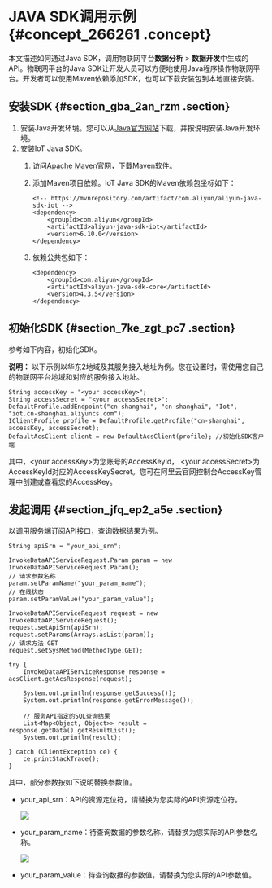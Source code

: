# JAVA SDK调用示例 {#concept_266261 .concept}

本文描述如何通过Java SDK，调用物联网平台**数据分析** \> **数据开发**中生成的API。物联网平台的Java SDK让开发人员可以方便地使用Java程序操作物联网平台。开发者可以使用Maven依赖添加SDK，也可以下载安装包到本地直接安装。

## 安装SDK {#section_gba_2an_rzm .section}

1.  安装Java开发环境。您可以从[Java官方网站](http://developers.sun.com/downloads/)下载，并按说明安装Java开发环境。
2.  安装IoT Java SDK。
    1.  访问[Apache Maven官网](http://maven.apache.org/)，下载Maven软件。
    2.  添加Maven项目依赖。IoT Java SDK的Maven依赖包坐标如下：

        ``` {#codeblock_lmr_909_ko9}
        <!-- https://mvnrepository.com/artifact/com.aliyun/aliyun-java-sdk-iot -->
        <dependency>
            <groupId>com.aliyun</groupId>
            <artifactId>aliyun-java-sdk-iot</artifactId>
            <version>6.10.0</version>
        </dependency>
        ```

    3.  依赖公共包如下：

        ``` {#codeblock_p9l_m3q_pxt}
        <dependency>
            <groupId>com.aliyun</groupId>
            <artifactId>aliyun-java-sdk-core</artifactId>
            <version>4.3.5</version>
        </dependency>
        ```


## 初始化SDK {#section_7ke_zgt_pc7 .section}

参考如下内容，初始化SDK。

**说明：** 以下示例以华东2地域及其服务接入地址为例。您在设置时，需使用您自己的物联网平台地域和对应的服务接入地址。

``` {#codeblock_rcl_85c_f7u}
String accessKey = "<your accessKey>";
String accessSecret = "<your accessSecret>";
DefaultProfile.addEndpoint("cn-shanghai", "cn-shanghai", "Iot", "iot.cn-shanghai.aliyuncs.com");
IClientProfile profile = DefaultProfile.getProfile("cn-shanghai", accessKey, accessSecret);
DefaultAcsClient client = new DefaultAcsClient(profile); //初始化SDK客户端
```

其中，<your accessKey\>为您账号的AccessKeyId， <your accessSecret\>为AccessKeyId对应的AccessKeySecret。您可在阿里云官网控制台AccessKey管理中创建或查看您的AccessKey。

## 发起调用 {#section_jfq_ep2_a5e .section}

以调用服务端订阅API接口，查询数据结果为例。

``` {#codeblock_ays_mgf_g10}
String apiSrn = "your_api_srn";

InvokeDataAPIServiceRequest.Param param = new InvokeDataAPIServiceRequest.Param();
// 请求参数名称
param.setParamName("your_param_name");
// 在线状态
param.setParamValue("your_param_value");

InvokeDataAPIServiceRequest request = new InvokeDataAPIServiceRequest();
request.setApiSrn(apiSrn);
request.setParams(Arrays.asList(param));
// 请求方法 GET
request.setSysMethod(MethodType.GET);

try {
    InvokeDataAPIServiceResponse response = acsClient.getAcsResponse(request);

    System.out.println(response.getSuccess());
    System.out.println(response.getErrorMessage());

    // 服务API指定的SQL查询结果
    List<Map<Object, Object>> result = response.getData().getResultList();
    System.out.println(result);

} catch (ClientException ce) {
    ce.printStackTrace();
}
```

其中，部分参数按如下说明替换参数值。

-   your\_api\_srn：API的资源定位符，请替换为您实际的API资源定位符。

    ![](http://static-aliyun-doc.oss-cn-hangzhou.aliyuncs.com/assets/img/220159/156378507452490_zh-CN.png)

-   your\_param\_name：待查询数据的参数名称，请替换为您实际的API参数名称。

    ![](http://static-aliyun-doc.oss-cn-hangzhou.aliyuncs.com/assets/img/220159/156378507452505_zh-CN.png)

-   your\_param\_value：待查询数据的参数值，请替换为您实际的API参数值。

